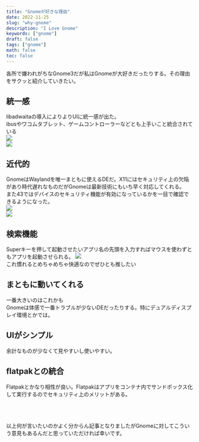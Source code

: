 ```yaml
---
title: "Gnomeが好きな理由"
date: 2022-11-25
slug: "why-gnome"
description: "I Love Gnome"
keywords: ["gnome"]
draft: false
tags: ["gnome"]
math: false
toc: false
---
```


各所で嫌われがちなGnome3だが私はGnomeが大好きだったりする。その理由をサクッと紹介していきたい。

## 統一感
libadwaitaの導入によりよりUIに統一感が出た。  
ibusやワコムタブレット、ゲームコントローラーなどとも上手いこと統合されている  
<image src="/images/Screenshot from 2022-11-25 16-52-45.png"> <br>
<image src="/images/Screenshot from 2022-11-25 16-34-10.png">

## 近代的
GnomeはWaylandを唯一まともに使えるDEだ。X11にはセキュリティ上の欠陥があり時代遅れなものだがGnomeは最新技術にもいち早く対応してくれる。  
また43ではデバイスのセキュリティ機能が有効になっているかを一目で確認できるようになった。  
<image src="/images/Screenshot from 2022-11-25 16-35-19.png"> <br>
<image src="/images/Screenshot from 2022-11-25 16-35-54.png">

## 検索機能
Superキーを押して起動させたいアプリ名の先頭を入力すればマウスを使わずともアプリを起動させられる。
<image src="/images/Screenshot from 2022-11-25 16-48-04.png"><br>
これ慣れるとめちゃめちゃ快適なのでぜひとも推したい

## まともに動いてくれる
一番大きいのはこれかも  
Gnomeは体感で一番トラブルが少ないDEだったりする。特にデュアルディスプレイ環境とかでは。

## UIがシンプル
余計なものが少なくて見やすいし使いやすい。

## flatpakとの統合
Flatpakとかなり相性が良い。Flatpakはアプリをコンテナ内でサンドボックス化して実行するのでセキュリティ上のメリットがある。

<br>
<br>
<br>
以上何が言いたいのかよく分からん記事となりましたがGnomeに対してこういう意見もあるんだと思っていただければ幸いです。
